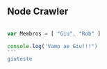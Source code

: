 ## Node Crawler

````javascript

var Membros = [ "Giu", "Rob" ]

console.log('Vamo ae Giu!!!")
```
giuteste
